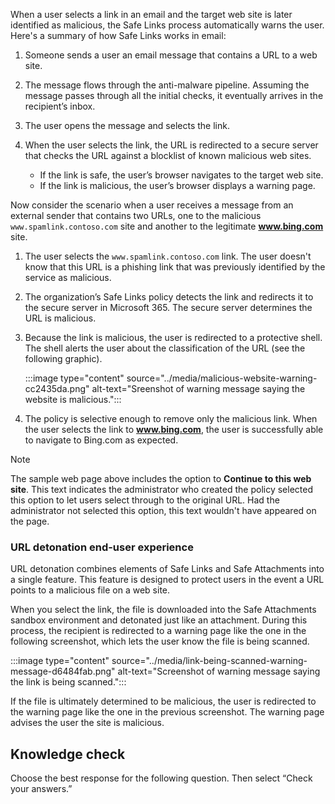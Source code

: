 When a user selects a link in an email and the target web site is later identified as malicious, the Safe Links process automatically warns the user. Here's a summary of how Safe Links works in email:

1.  Someone sends a user an email message that contains a URL to a web site.
2.  The message flows through the anti-malware pipeline. Assuming the message passes through all the initial checks, it eventually arrives in the recipient’s inbox.
3.  The user opens the message and selects the link.
4.  When the user selects the link, the URL is redirected to a secure server that checks the URL against a blocklist of known malicious web sites.
    
     -  If the link is safe, the user’s browser navigates to the target web site.
     -  If the link is malicious, the user’s browser displays a warning page.

Now consider the scenario when a user receives a message from an external sender that contains two URLs, one to the malicious `www.spamlink.contoso.com` site and another to the legitimate **www.bing.com** site.

1.  The user selects the `www.spamlink.contoso.com` link. The user doesn't know that this URL is a phishing link that was previously identified by the service as malicious.
2.  The organization’s Safe Links policy detects the link and redirects it to the secure server in Microsoft 365. The secure server determines the URL is malicious.
3.  Because the link is malicious, the user is redirected to a protective shell. The shell alerts the user about the classification of the URL (see the following graphic).
    
    :::image type="content" source="../media/malicious-website-warning-cc2435da.png" alt-text="Sreenshot of warning message saying the website is malicious.":::
    
4.  The policy is selective enough to remove only the malicious link. When the user selects the link to **www.bing.com**, the user is successfully able to navigate to Bing.com as expected.

> [!NOTE]
> The sample web page above includes the option to **Continue to this web site**. This text indicates the administrator who created the policy selected this option to let users select through to the original URL. Had the administrator not selected this option, this text wouldn't have appeared on the page.

### URL detonation end-user experience

URL detonation combines elements of Safe Links and Safe Attachments into a single feature. This feature is designed to protect users in the event a URL points to a malicious file on a web site.

When you select the link, the file is downloaded into the Safe Attachments sandbox environment and detonated just like an attachment. During this process, the recipient is redirected to a warning page like the one in the following screenshot, which lets the user know the file is being scanned.

:::image type="content" source="../media/link-being-scanned-warning-message-d6484fab.png" alt-text="Screenshot of warning message saying the link is being scanned.":::


If the file is ultimately determined to be malicious, the user is redirected to the warning page like the one in the previous screenshot. The warning page advises the user the site is malicious.

## Knowledge check

Choose the best response for the following question. Then select “Check your answers.”